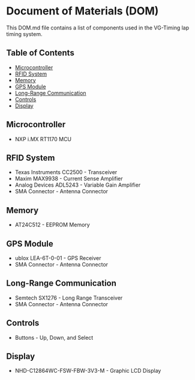 # Document of Materials (DOM)

This DOM.md file contains a list of components used in the VG-Timing lap timing system.

## Table of Contents

- [Microcontroller](#microcontroller)
- [RFID System](#rfid-system)
- [Memory](#memory)
- [GPS Module](#gps-module)
- [Long-Range Communication](#long-range-communication)
- [Controls](#controls)
- [Display](#display)

## Microcontroller

- NXP i.MX RT1170 MCU

## RFID System

- Texas Instruments CC2500 - Transceiver
- Maxim MAX9938 - Current Sense Amplifier
- Analog Devices ADL5243 - Variable Gain Amplifier
- SMA Connector - Antenna Connector

## Memory

- AT24C512 - EEPROM Memory

## GPS Module

- ublox LEA-6T-0-01 - GPS Receiver
- SMA Connector - Antenna Connector

## Long-Range Communication

- Semtech SX1276 - Long Range Transceiver
- SMA Connector - Antenna Connector

## Controls

- Buttons - Up, Down, and Select

## Display

- NHD-C12864WC-FSW-FBW-3V3-M - Graphic LCD Display
